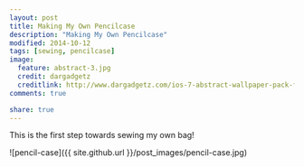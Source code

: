 ```yaml
---
layout: post
title: Making My Own Pencilcase
description: "Making My Own Pencilcase"
modified: 2014-10-12
tags: [sewing, pencilcase]
image:
  feature: abstract-3.jpg
  credit: dargadgetz
  creditlink: http://www.dargadgetz.com/ios-7-abstract-wallpaper-pack-for-iphone-5-and-ipod-touch-retina/
comments: true

share: true
---
```


This is the first step towards sewing my own bag!

![pencil-case]({{ site.github.url }}/post_images/pencil-case.jpg)
